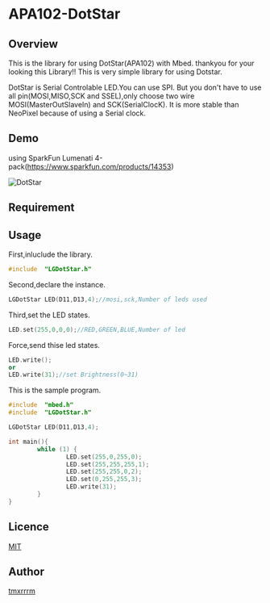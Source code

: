 # APA102-DotStar
## Overview
This is the library for using DotStar(APA102) with Mbed.
thankyou for your looking this Library!!
This is very simple library for using Dotstar.

DotStar is Serial Controlable LED.You can use SPI.
But you don't have to use all pin(MOSI,MISO,SCK and SSEL),only choose two wire MOSI(MasterOutSlaveIn) and SCK(SerialClocK).
It is more stable than NeoPixel because of using a Serial clock.
## Demo
using SparkFun Lumenati 4-pack(https://www.sparkfun.com/products/14353)



![DotStar](https://pbs.twimg.com/media/D74532cUYAEKjNX?format=jpg "DotStar")

## Requirement

## Usage
First,inluclude the library.
```c++
#include  "LGDotStar.h"
```
Second,declare the instance.
```c++
LGDotStar LED(D11,D13,4);//mosi,sck,Number of leds used
```
Third,set the LED states.
```c++
LED.set(255,0,0,0);//RED,GREEN,BLUE,Number of led
```
Force,send thise led states.
```c++
LED.write();
or
LED.write(31);//set Brightness(0~31)
```

This is the sample program.
```c++
#include  "mbed.h"
#include  "LGDotStar.h"

LGDotStar LED(D11,D13,4);

int main(){
        while (1) {
                LED.set(255,0,255,0);
                LED.set(255,255,255,1);
                LED.set(255,255,0,2);
                LED.set(0,255,255,3);
                LED.write(31);
        }
}

```

## Licence

[MIT](https://github.com/tcnksm/tool/blob/master/LICENCE)

## Author

[tmxrrrm](https://github.com/TomiXRM)
